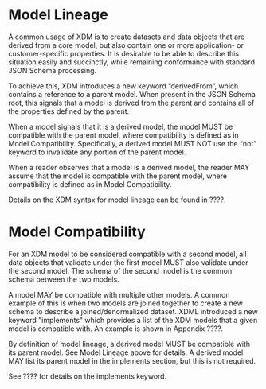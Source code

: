 # Model Lineage

A common usage of XDM is to create datasets and data objects that are derived from a core model, but also contain one or more application- or customer-specific properties.  It is desirable to be able to describe this situation easily and succinctly, while remaining conformance with standard JSON Schema processing.

To achieve this, XDM introduces a new keyword “derivedFrom”, which contains a reference to a parent model.  When present in the JSON Schema root, this signals that a model is derived from the parent and contains all of the properties defined by the parent.

When a model signals that it is a derived model, the model MUST be compatible with the parent model, where compatibility is defined as in Model Compatibility.  Specifically, a derived model MUST NOT use the “not” keyword to invalidate any portion of the parent model.

When a reader observes that a model is a derived model, the reader MAY assume that the model is compatible with the parent model, where compatibility is defined as in Model Compatibility.

Details on the XDM syntax for model lineage can be found in ????.

# Model Compatibility

For an XDM model to be considered compatible with a second model, all data objects that validate under the first model MUST also validate under the second model.  The schema of the second model is the common schema between the two models.

A model MAY be compatible with multiple other models.  A common example of this is when two models are joined together to create a new schema to describe a joined/denormalized dataset.  XDML introduced a new keyword "implements" which provides a list of the XDM models that a given model is compatible with.  An example is shown in Appendix ????.

By definition of model lineage, a derived model MUST be compatible with its parent model.  See Model Lineage above for details.  A derived model MAY list its parent model in the implements section, but this is not required.

See ???? for details on the implements keyword.

